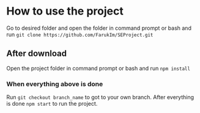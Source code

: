 # How to use the project

Go to desired folder and open the folder in command prompt or bash and run
`git clone https://github.com/FarukIm/SEProject.git`

## After download

Open the project folder in command prompt or bash and run `npm install`

### When everything above is done

Run `git checkout branch_name` to got to your own branch.
After everything is done `npm start` to run the project.
